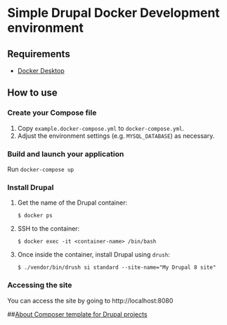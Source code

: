 # Simple Drupal Docker Development environment

## Requirements

- [Docker Desktop](https://www.docker.com/products/docker-desktop)

## How to use

### Create your Compose file

1. Copy `example.docker-compose.yml` to `docker-compose.yml`.
2. Adjust the environment settings (e.g. `MYSQL_DATABASE`) as necessary.

### Build and launch your application

Run `docker-compose up`

### Install Drupal

1. Get the name of the Drupal container:
    ```shell script
    $ docker ps
    ```
2. SSH to the container:
    ```shell script
    $ docker exec -it <container-name> /bin/bash
    ```
3. Once inside the container, install Drupal using `drush`:
    ```shell script
    $ ./vendor/bin/drush si standard --site-name="My Drupal 8 site"
    ```

### Accessing the site

You can access the site by going to http://localhost:8080

##[About Composer template for Drupal projects](https://github.com/drupal-composer/drupal-project.)
